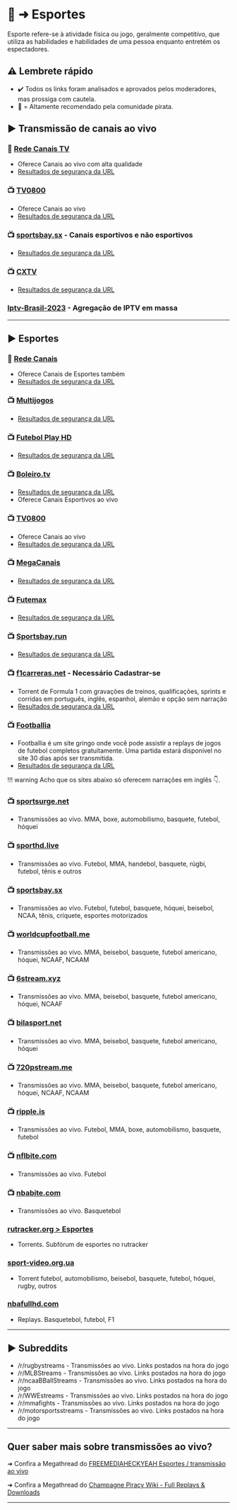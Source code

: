 # 👟 ➜ Esportes
Esporte refere-se à atividade física ou jogo, geralmente competitivo, que utiliza as habilidades e habilidades de uma pessoa enquanto entretém os espectadores.

## ⚠️ Lembrete rápido
- ✔️ Todos os links foram analisados ​​e aprovados pelos moderadores, mas prossiga com cautela.
- 🐐 = Altamente recomendado pela comunidade pirata.

## ► **Transmissão de canais ao vivo**

### 🐐 [Rede Canais TV](https://xn--90afacaz8cml9ac9f.xn--p1ai/) 
- Oferece Canais ao vivo com alta qualidade
- [Resultados de segurança da URL](https://www.urlvoid.com/scan/xn--90afacaz8cml9ac9f.xn--p1ai/)

### 📺️ [TV0800](https://tv0800.com/)
- Oferece Canais ao vivo
- [Resultados de segurança da URL](https://www.urlvoid.com/scan/tv0800.com/)

### 📺️ [sportsbay.sx](https://sportsbay.sx/) - Canais esportivos e não esportivos
- [Resultados de segurança da URL](https://www.urlvoid.com/scan/sportsbay.sx/)

### 📺️ [CXTV](https://www.cxtv.com.br/)
- [Resultados de segurança da URL](https://www.urlvoid.com/scan/cxtv.com.br/)

### [Iptv-Brasil-2023](https://github.com/Ramys/Iptv-Brasil-2023) - Agregação de IPTV em massa

---
## ► Esportes

### 🐐 [Rede Canais](https://xn--90afacaz8cml9ac9f.xn--p1ai/) 
- Oferece Canais de Esportes também
- [Resultados de segurança da URL](https://www.urlvoid.com/scan/xn--90afacaz8cml9ac9f.xn--p1ai/)

### 📺️ [Multijogos](https://multijogos.net/)
- [Resultados de segurança da URL](https://www.urlvoid.com/scan/multijogos.net/)

### 📺️ [Futebol Play HD](https://futebolplayhd.com/futebolplay/)
- [Resultados de segurança da URL](https://www.urlvoid.com/scan/futebolplayhd.com/)

### 📺️ [Boleiro.tv](https://boleiro.tv/)
- [Resultados de segurança da URL](https://www.urlvoid.com/scan/boleiro.tv/)
- Oferece Canais Esportivos ao vivo

### 📺️ [TV0800](https://tv0800.com/)
- Oferece Canais ao vivo
- [Resultados de segurança da URL](https://www.urlvoid.com/scan/tv0800.com/)

### 📺️ [MegaCanais](https://megacanais.com/ao-vivo/esportes-ao-vivo_/)
- [Resultados de segurança da URL](https://www.urlvoid.com/scan/megacanais.com/)

### 📺️ [Futemax](https://futemax.app/)
- [Resultados de segurança da URL](https://www.urlvoid.com/scan/futemax.app/)

### 📺️ [Sportsbay.run](https://www.sportsbay.run)
- [Resultados de segurança da URL](https://www.urlvoid.com/scan/sportsbay.run/)

### 📺️ [f1carreras.net](https://f1carreras.net/) - Necessário Cadastrar-se
- Torrent de Formula 1 com gravações de treinos, qualificações, sprints e corridas em português, inglês, espanhol, alemão e opção sem narração
- [Resultados de segurança da URL](https://www.urlvoid.com/scan/f1carreras.net/)

### 📺️ [Footballia](https://footballia.net/)
- Footballia é um site gringo onde você pode assistir a replays de jogos de futebol completos gratuitamente. Uma partida estará disponível no site 30 dias após ser transmitida.
- [Resultados de segurança da URL](https://www.urlvoid.com/scan/footballia.net/)

!!! warning
	Acho que os sites abaixo só oferecem narrações em inglês 👇️.
### 📺️ [sportsurge.net](https://sportsurge.net/) 
- Transmissões ao vivo. MMA, boxe, automobilismo, basquete, futebol, hóquei

### 📺️ [sporthd.live](https://sporthd.live/) 
- Transmissões ao vivo. Futebol, MMA, handebol, basquete, rúgbi, futebol, tênis e outros

### 📺️ [sportsbay.sx](https://sportsbay.sx/) 
- Transmissões ao vivo. Futebol, futebol, basquete, hóquei, beisebol, NCAA, tênis, críquete, esportes motorizados

### 📺️ [worldcupfootball.me](http://www.worldcupfootball.me/) 
- Transmissões ao vivo. MMA, beisebol, basquete, futebol americano, hóquei, NCAAF, NCAAM

### 📺️ [6stream.xyz](http://6stream.xyz/) 
- Transmissões ao vivo. MMA, beisebol, basquete, futebol americano, hóquei, NCAAF

### 📺️ [bilasport.net](http://bilasport.net/index.html) 
- Transmissões ao vivo. MMA, beisebol, basquete, futebol americano, hóquei

### 📺️ [720pstream.me](http://www.720pstream.me/) 
- Transmissões ao vivo. MMA, beisebol, basquete, futebol americano, hóquei, NCAAF, NCAAM

### 📺️ [ripple.is](http://ripple.is/) 
- Transmissões ao vivo. Futebol, MMA, boxe, automobilismo, basquete, futebol

### 📺️ [nflbite.com](https://home.nflbite.com/) 
- Transmissões ao vivo. Futebol

### 📺️ [nbabite.com](https://nbabite.com/) 
- Transmissões ao vivo. Basquetebol

### [rutracker.org > Esportes](https://rutracker.org/forum/index.php?c=28) 
- Torrents. Subfórum de esportes no rutracker

### [sport-video.org.ua](https://www.sport-video.org.ua/) 
- Torrent futebol, automobilismo, beisebol, basquete, futebol, hóquei, rugby, outros

### [nbafullhd.com](https://www.nbafullhd.com/) 
- Replays. Basquetebol, futebol, F1

---
## ► Subreddits

* /r/rugbystreams - Transmissões ao vivo. Links postados na hora do jogo
* /r/MLBStreams - Transmissões ao vivo. Links postados na hora do jogo
* /r/ncaaBBallStreams - Transmissões ao vivo. Links postados na hora do jogo
* /r/WWEstreams - Transmissões ao vivo. Links postados na hora do jogo
* /r/mmafights - Transmissões ao vivo. Links postados na hora do jogo
* /r/motorsportsstreams - Transmissões ao vivo. Links postados na hora do jogo

---
## Quer saber mais sobre transmissões ao vivo?

➜ Confira a Megathread do [FREEMEDIAHECKYEAH Esportes / transmissão ao vivo](https://www.reddit.com/r/FREEMEDIAHECKYEAH/wiki/video/#wiki_.25B7_sports_streaming)

➜ Confira  a Megathread do [Champagne Piracy Wiki - Full Replays & Downloads](https://champagne.pages.dev/online-streaming--dl/live-sports/#full-replays--downloads)  

---
